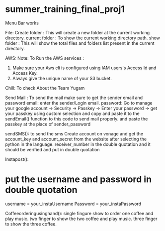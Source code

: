 # summer_training_final_proj1

Menu Bar works

File:
Create folder : This will create a new folder at the current working directory.
current folder : To show the current working directory path.
show folder : This will show the total files and folders list present in the current directory.

AWS:
Note: To Run the AWS services : 
1. Make sure your Aws cli is configured using IAM users's Access Id and Access Key.
2. Always give the unique name of your S3 bucket.

Chill:
To check About the Team Yugam

Send Mail : 
To send the mail make sure to get the sender email and password
email: enter the sender/Login email.
password: Go to manage your google account -> Security -> Passkey -> Enter your password -> get your passkey using custom selection and copy and paste it to the sendEmail() function to this code to send mail properly.
and paste the passkey at the place of sender_password

sendSMS():
to send the sms Create account on vonage and get the account_key and account_secret from the website after selecting the python in the language.
receiver_number in the double quotation and it should be verified and put in double quotation

Instapost():
# put the username and password in double quotation
username = your_instaUsername
Password = your_instaPassword

Coffeeorderingusinghand():
single fingure show to order one coffee and play music.
two finger to show the two coffee and play music.
three finger to show the three coffee.
